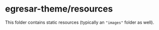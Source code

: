 # egresar-theme/resources

This folder contains static resources (typically an `"images"` folder as well).
